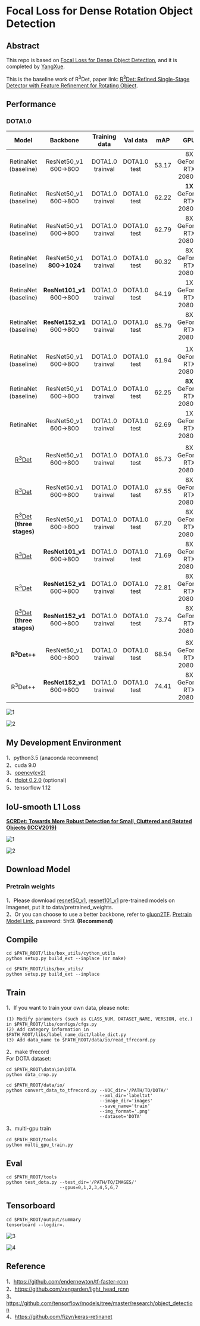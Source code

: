 # Focal Loss for Dense Rotation Object Detection

## Abstract
This repo is based on [Focal Loss for Dense Object Detection](https://arxiv.org/pdf/1708.02002.pdf), and it is completed by [YangXue](https://github.com/yangxue0827).

This is the baseline work of R<sup>3</sup>Det, paper link: [R<sup>3</sup>Det: Refined Single-Stage Detector with Feature Refinement for Rotating Object](https://arxiv.org/abs/1908.05612).

## Performance
### DOTA1.0
| Model |    Backbone    |    Training data    |    Val data    |    mAP   | GPU | Image/GPU | Anchor | Reg. Loss| lr schd | Data Augmentation | configs |       
|:------------:|:------------:|:------------:|:---------:|:-----------:|:----------:|:-----------:|:---------:|:---------:|:---------:|:---------:|:---------:|     
| RetinaNet (baseline) | ResNet50_v1 600->800 | DOTA1.0 trainval | DOTA1.0 test | 53.17 | 8X GeForce RTX 2080 Ti | 1 | H | smooth L1 | 1x | No | cfgs_res50_dota_v3.py |     
| RetinaNet (baseline) | ResNet50_v1 600->800 | DOTA1.0 trainval | DOTA1.0 test | 62.22 | **1X** GeForce RTX 2080 Ti | 1 | H | smooth L1 | 1x | No | cfgs_res50_dota_v4.py |     
| RetinaNet (baseline) | ResNet50_v1 600->800 | DOTA1.0 trainval | DOTA1.0 test | 62.79 | 8X GeForce RTX 2080 Ti | 1 | H | smooth L1 | **2x** | No | cfgs_res50_dota_v8.py |      
| RetinaNet (baseline) | ResNet50_v1 **800->1024** | DOTA1.0 trainval | DOTA1.0 test | 60.32 | 8X GeForce RTX 2080 Ti | 1 | H | smooth L1 | 2x | No | cfgs_res50_dota_v14.py |    
| RetinaNet (baseline) | **ResNet101_v1** 600->800 | DOTA1.0 trainval | DOTA1.0 test | 64.19 | 1X GeForce RTX 2080 Ti | 1 | H | smooth L1 | 1x | No | cfgs_res101_dota_v9.py |   
| RetinaNet (baseline) | **ResNet152_v1** 600->800 | DOTA1.0 trainval | DOTA1.0 test | 65.79 | 8X GeForce RTX 2080 Ti | 1 | H | smooth L1 | 2x | No | cfgs_res152_dota_v12.py |
|  |  |  |  |  |  |  |  |  |  |  |  |  |
| RetinaNet (baseline) | ResNet50_v1 600->800 | DOTA1.0 trainval | DOTA1.0 test | 61.94 | 1X GeForce RTX 2080 Ti | 1 | R | smooth L1 | 1x | No | cfgs_res50_dota_v1.py |
| RetinaNet (baseline) | ResNet50_v1 600->800 | DOTA1.0 trainval | DOTA1.0 test | 62.25 | **8X** GeForce RTX 2080 Ti | 1 | R | smooth L1 | **2x** | No | cfgs_res50_dota_v10.py |
| RetinaNet | ResNet50_v1 600->800 | DOTA1.0 trainval | DOTA1.0 test | 62.69 | 1X GeForce RTX 2080 Ti | 1 | R | **iou-smooth L1** | 1x | No | cfgs_res50_dota_v5.py |    
|  |  |  |  |  |  |  |  |  |  |  |  |  |
| [R<sup>3</sup>Det](https://github.com/SJTU-Det/R3Det_Tensorflow) | ResNet50_v1 600->800 | DOTA1.0 trainval | DOTA1.0 test | 65.73 | 8X GeForce RTX 2080 Ti | 1 | H + R | smooth L1 | 2x | No | - |
| [R<sup>3</sup>Det](https://github.com/SJTU-Det/R3Det_Tensorflow) | ResNet50_v1 600->800 | DOTA1.0 trainval | DOTA1.0 test | 67.55 | 8X GeForce RTX 2080 Ti | 1 | **H + R + more anchor** | smooth L1 | 2x | No | - |
| [R<sup>3</sup>Det](https://github.com/SJTU-Det/R3Det_Tensorflow) **(three stages)** | ResNet50_v1 600->800 | DOTA1.0 trainval | DOTA1.0 test | 67.20 | 8X GeForce RTX 2080 Ti | 1 | H+R | smooth L1 | 2x | No | - |
| [R<sup>3</sup>Det](https://github.com/SJTU-Det/R3Det_Tensorflow) | **ResNet101_v1** 600->800 | DOTA1.0 trainval | DOTA1.0 test | 71.69 | 8X GeForce RTX 2080 Ti | 1 | H + R | smooth L1 | 3x | Yes | - |
| [R<sup>3</sup>Det](https://github.com/SJTU-Det/R3Det_Tensorflow) | **ResNet152_v1** 600->800 | DOTA1.0 trainval | DOTA1.0 test | 72.81 | 8X GeForce RTX 2080 Ti | 1 | H + R | smooth L1 | **4x** | Yes | - |
| [R<sup>3</sup>Det](https://github.com/SJTU-Det/R3Det_Tensorflow) **(three stages)** | **ResNet152_v1** 600->800 | DOTA1.0 trainval | DOTA1.0 test | 73.74 | 8X GeForce RTX 2080 Ti | 1 | H+R | smooth L1 | **4x** | Yes | - |
|  |  |  |  |  |  |  |  |  |  |  |  |  |
| **R<sup>3</sup>Det++** | ResNet50_v1 600->800 | DOTA1.0 trainval | DOTA1.0 test | 68.54 | 8X GeForce RTX 2080 Ti | 1 | H + R | smooth L1 | 2x | No | - |
| R<sup>3</sup>Det++ | **ResNet152_v1** 600->800 | DOTA1.0 trainval | DOTA1.0 test | 74.41 | 8X GeForce RTX 2080 Ti | 1 | H + R | smooth L1 | 4x | Yes | - |


![1](demo1.png)

![2](demo2.png)

## My Development Environment
1、python3.5 (anaconda recommend)               
2、cuda 9.0                     
3、[opencv(cv2)](https://pypi.org/project/opencv-python/)       
4、[tfplot 0.2.0](https://github.com/wookayin/tensorflow-plot) (optional)            
5、tensorflow 1.12       
              
## IoU-smooth L1 Loss
**[SCRDet: Towards More Robust Detection for Small, Cluttered and Rotated Objects (ICCV2019)](https://arxiv.org/abs/1811.07126)**    

![1](example.png)

![2](iou_smooth_l1_loss.png)             

## Download Model
### Pretrain weights
1、Please download [resnet50_v1](http://download.tensorflow.org/models/resnet_v1_50_2016_08_28.tar.gz), [resnet101_v1](http://download.tensorflow.org/models/resnet_v1_101_2016_08_28.tar.gz) pre-trained models on Imagenet, put it to data/pretrained_weights.       
2、Or you can choose to use a better backbone, refer to [gluon2TF](https://github.com/yangJirui/gluon2TF). [Pretrain Model Link](https://pan.baidu.com/s/1GpqKg0dOaaWmwshvv1qWGg), password: 5ht9. **(Recommend)**

## Compile
```  
cd $PATH_ROOT/libs/box_utils/cython_utils
python setup.py build_ext --inplace (or make)

cd $PATH_ROOT/libs/box_utils/
python setup.py build_ext --inplace
```

## Train

1、If you want to train your own data, please note:  
```     
(1) Modify parameters (such as CLASS_NUM, DATASET_NAME, VERSION, etc.) in $PATH_ROOT/libs/configs/cfgs.py
(2) Add category information in $PATH_ROOT/libs/label_name_dict/lable_dict.py     
(3) Add data_name to $PATH_ROOT/data/io/read_tfrecord.py 
```     

2、make tfrecord     
For DOTA dataset:      
```  
cd $PATH_ROOT\data\io\DOTA
python data_crop.py
```  

```  
cd $PATH_ROOT/data/io/  
python convert_data_to_tfrecord.py --VOC_dir='/PATH/TO/DOTA/' 
                                   --xml_dir='labeltxt'
                                   --image_dir='images'
                                   --save_name='train' 
                                   --img_format='.png' 
                                   --dataset='DOTA'
```      

3、multi-gpu train
```  
cd $PATH_ROOT/tools
python multi_gpu_train.py
```

## Eval
```  
cd $PATH_ROOT/tools
python test_dota.py --test_dir='/PATH/TO/IMAGES/'  
                    --gpus=0,1,2,3,4,5,6,7          
``` 

## Tensorboard
```  
cd $PATH_ROOT/output/summary
tensorboard --logdir=.
``` 

![3](images.png)

![4](scalars.png)

## Reference
1、https://github.com/endernewton/tf-faster-rcnn   
2、https://github.com/zengarden/light_head_rcnn   
3、https://github.com/tensorflow/models/tree/master/research/object_detection    
4、https://github.com/fizyr/keras-retinanet     
